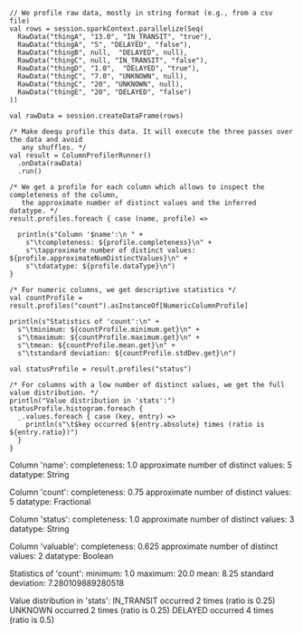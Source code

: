     // We profile raw data, mostly in string format (e.g., from a csv file)
    val rows = session.sparkContext.parallelize(Seq(
      RawData("thingA", "13.0", "IN_TRANSIT", "true"),
      RawData("thingA", "5", "DELAYED", "false"),
      RawData("thingB", null,  "DELAYED", null),
      RawData("thingC", null, "IN_TRANSIT", "false"),
      RawData("thingD", "1.0",  "DELAYED", "true"),
      RawData("thingC", "7.0", "UNKNOWN", null),
      RawData("thingC", "20", "UNKNOWN", null),
      RawData("thingE", "20", "DELAYED", "false")
    ))

    val rawData = session.createDataFrame(rows)

    /* Make deequ profile this data. It will execute the three passes over the data and avoid
       any shuffles. */
    val result = ColumnProfilerRunner()
      .onData(rawData)
      .run()

    /* We get a profile for each column which allows to inspect the completeness of the column,
       the approximate number of distinct values and the inferred datatype. */
    result.profiles.foreach { case (name, profile) =>

      println(s"Column '$name':\n " +
        s"\tcompleteness: ${profile.completeness}\n" +
        s"\tapproximate number of distinct values: ${profile.approximateNumDistinctValues}\n" +
        s"\tdatatype: ${profile.dataType}\n")
    }

    /* For numeric columns, we get descriptive statistics */
    val countProfile = result.profiles("count").asInstanceOf[NumericColumnProfile]

    println(s"Statistics of 'count':\n" +
      s"\tminimum: ${countProfile.minimum.get}\n" +
      s"\tmaximum: ${countProfile.maximum.get}\n" +
      s"\tmean: ${countProfile.mean.get}\n" +
      s"\tstandard deviation: ${countProfile.stdDev.get}\n")

    val statusProfile = result.profiles("status")

    /* For columns with a low number of distinct values, we get the full value distribution. */
    println("Value distribution in 'stats':")
    statusProfile.histogram.foreach {
      _.values.foreach { case (key, entry) =>
        println(s"\t$key occurred ${entry.absolute} times (ratio is ${entry.ratio})")
      }
    }

Column 'name':
 	completeness: 1.0
	approximate number of distinct values: 5
	datatype: String

Column 'count':
 	completeness: 0.75
	approximate number of distinct values: 5
	datatype: Fractional

Column 'status':
 	completeness: 1.0
	approximate number of distinct values: 3
	datatype: String

Column 'valuable':
 	completeness: 0.625
	approximate number of distinct values: 2
	datatype: Boolean

Statistics of 'count':
	minimum: 1.0
	maximum: 20.0
	mean: 8.25
	standard deviation: 7.280109889280518

Value distribution in 'stats':
	IN_TRANSIT occurred 2 times (ratio is 0.25)
	UNKNOWN occurred 2 times (ratio is 0.25)
	DELAYED occurred 4 times (ratio is 0.5)